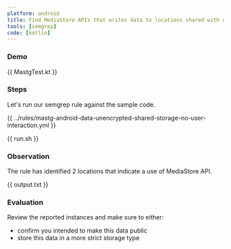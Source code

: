 ```yaml
---
platform: android
title: Find MediaStore APIs that writes data to locations shared with other apps
tools: [semgrep]
code: [kotlin]
---
```


### Demo

{{ MastgTest.kt }}

### Steps

Let's run our semgrep rule against the sample code.

{{ ../rules/mastg-android-data-unencrypted-shared-storage-no-user-interaction.yml }}

{{ run.sh }}

### Observation

The rule has identified 2 locations that indicate a use of MediaStore API.

{{ output.txt }}

### Evaluation

Review the reported instances and make sure to either:
- confirm you intended to make this data public
- store this data in a more strict storage type
